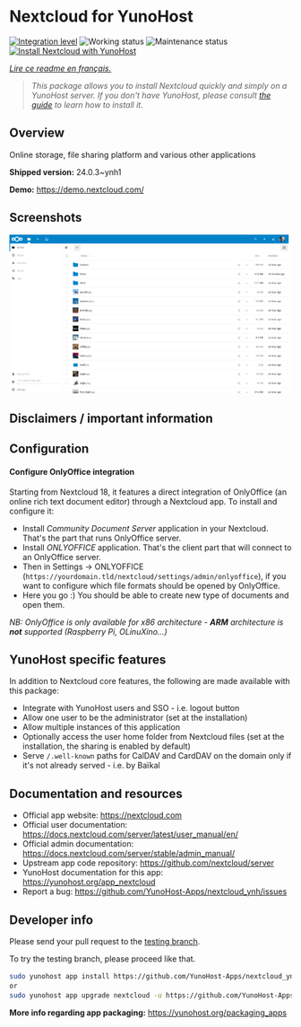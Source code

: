 <!--
N.B.: This README was automatically generated by https://github.com/YunoHost/apps/tree/master/tools/README-generator
It shall NOT be edited by hand.
-->

# Nextcloud for YunoHost

[![Integration level](https://dash.yunohost.org/integration/nextcloud.svg)](https://dash.yunohost.org/appci/app/nextcloud) ![Working status](https://ci-apps.yunohost.org/ci/badges/nextcloud.status.svg) ![Maintenance status](https://ci-apps.yunohost.org/ci/badges/nextcloud.maintain.svg)  
[![Install Nextcloud with YunoHost](https://install-app.yunohost.org/install-with-yunohost.svg)](https://install-app.yunohost.org/?app=nextcloud)

*[Lire ce readme en français.](./README_fr.md)*

> *This package allows you to install Nextcloud quickly and simply on a YunoHost server.
If you don't have YunoHost, please consult [the guide](https://yunohost.org/#/install) to learn how to install it.*

## Overview

Online storage, file sharing platform and various other applications

**Shipped version:** 24.0.3~ynh1


**Demo:** https://demo.nextcloud.com/

## Screenshots

![Screenshot of Nextcloud](./doc/screenshots/screenshot.png)

## Disclaimers / important information

## Configuration

#### Configure OnlyOffice integration

Starting from Nextcloud 18, it features a direct integration of OnlyOffice (an online rich text document editor) through a Nextcloud app.
To install and configure it:
- Install *Community Document Server* application in your Nextcloud. That's the part that runs OnlyOffice server.
- Install *ONLYOFFICE* application. That's the client part that will connect to an OnlyOffice server.
- Then in Settings -> ONLYOFFICE (`https://yourdomain.tld/nextcloud/settings/admin/onlyoffice`), if you want to configure which file formats should be opened by OnlyOffice.
- Here you go :) You should be able to create new type of documents and open them.

*NB: OnlyOffice is only available for x86 architecture - **ARM** architecture is **not** supported (Raspberry Pi, OLinuXino...)*

## YunoHost specific features

In addition to Nextcloud core features, the following are made available with
this package:

 * Integrate with YunoHost users and SSO - i.e. logout button
 * Allow one user to be the administrator (set at the installation)
 * Allow multiple instances of this application
 * Optionally access the user home folder from Nextcloud files (set at the installation, the sharing is enabled by default)
 * Serve `/.well-known` paths for CalDAV and CardDAV on the domain only if it's not already served - i.e. by Baïkal

## Documentation and resources

* Official app website: <https://nextcloud.com>
* Official user documentation: <https://docs.nextcloud.com/server/latest/user_manual/en/>
* Official admin documentation: <https://docs.nextcloud.com/server/stable/admin_manual/>
* Upstream app code repository: <https://github.com/nextcloud/server>
* YunoHost documentation for this app: <https://yunohost.org/app_nextcloud>
* Report a bug: <https://github.com/YunoHost-Apps/nextcloud_ynh/issues>

## Developer info

Please send your pull request to the [testing branch](https://github.com/YunoHost-Apps/nextcloud_ynh/tree/testing).

To try the testing branch, please proceed like that.

``` bash
sudo yunohost app install https://github.com/YunoHost-Apps/nextcloud_ynh/tree/testing --debug
or
sudo yunohost app upgrade nextcloud -u https://github.com/YunoHost-Apps/nextcloud_ynh/tree/testing --debug
```

**More info regarding app packaging:** <https://yunohost.org/packaging_apps>
